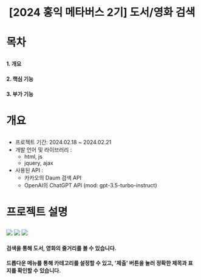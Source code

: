 # <p align="center"> [2024 홍익 메타버스 2기] 도서/영화 검색 </p>

# <p> 목차 </p>
#### 1. 개요
#### 2. 핵심 기능
#### 3. 부가 기능

# <p> 개요 </p>
- 프로젝트 기간: 2024.02.18 ~ 2024.02.21
- 개발 언어 및 라이브러리 :
  - html, js
  - jquery, ajax
- 사용된 API :
  - 카카오의 Daum 검색 API
  - OpenAI의 ChatGPT API (mod: gpt-3.5-turbo-instruct)
 
# <p> 프로젝트 설명 </p>
<img src="https://github.com/sosyjin/metaverse_api_practice/assets/69421572/a553d694-02d3-49da-82a2-3ddeee82eee8"></img>
<img src="https://github.com/sosyjin/metaverse_api_practice/assets/69421572/330ce175-900f-4a0d-99eb-7f12642c1281"></img>
<img src="https://github.com/sosyjin/metaverse_api_practice/assets/69421572/a1eff75b-081f-4125-a049-a2090d881ebd"></img>
#### 검색을 통해 도서, 영화의 줄거리를 볼 수 있습니다.
#### 드롭다운 메뉴를 통해 카테고리를 설정할 수 있고, '제출' 버튼을 눌러 정확한 제목과 표지를 확인할 수 있습니다.
